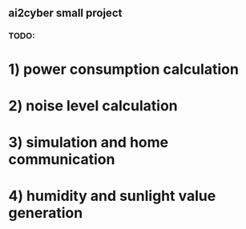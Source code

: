 ## ai2cyber small project

### TODO:

# 1) power consumption calculation
# 2) noise level calculation
# 3) simulation and home communication
# 4) humidity and sunlight value generation